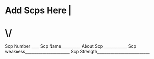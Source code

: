 <h1>Add Scps Here |</h1>
<h1>               \/</h1>

Scp Number ____
Scp Name__________
About Scp ____________
Scp weakness_______________________
Scp Strength___________________________
